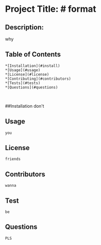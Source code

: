 
  # Project Title: # format

  ## Description: 
  why

  ## Table of Contents
    *[Installation](#install)
    *[Usage](#usage)
    *[License](#license)
    *[Contributing](#contributors)
    *[Tests](#tests)
    *[Questions](#questions)
  <br>

   ##Installation
    don't

  ## Usage
    you

   ## License
    friends

   ## Contributors
    wanna

  ## Test
    be
    
   ## Questions
    PLS


